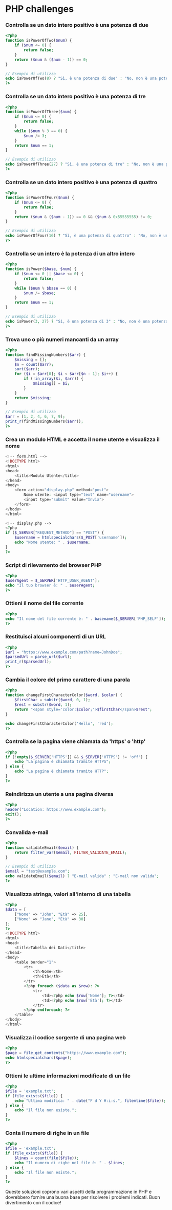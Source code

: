 
# PHP challenges


### Controlla se un dato intero positivo è una potenza di due

```php
<?php
function isPowerOfTwo($num) {
    if ($num <= 0) {
        return false;
    }
    return ($num & ($num - 1)) == 0;
}

// Esempio di utilizzo
echo isPowerOfTwo(8) ? "Sì, è una potenza di due" : "No, non è una potenza di due";
?>
```

### Controlla se un dato intero positivo è una potenza di tre

```php
<?php
function isPowerOfThree($num) {
    if ($num <= 0) {
        return false;
    }
    while ($num % 3 == 0) {
        $num /= 3;
    }
    return $num == 1;
}

// Esempio di utilizzo
echo isPowerOfThree(27) ? "Sì, è una potenza di tre" : "No, non è una potenza di tre";
?>
```

### Controlla se un dato intero positivo è una potenza di quattro

```php
<?php
function isPowerOfFour($num) {
    if ($num <= 0) {
        return false;
    }
    return ($num & ($num - 1)) == 0 && ($num & 0x55555555) != 0;
}

// Esempio di utilizzo
echo isPowerOfFour(16) ? "Sì, è una potenza di quattro" : "No, non è una potenza di quattro";
?>
```

### Controlla se un intero è la potenza di un altro intero

```php
<?php
function isPower($base, $num) {
    if ($num <= 0 || $base <= 0) {
        return false;
    }
    while ($num % $base == 0) {
        $num /= $base;
    }
    return $num == 1;
}

// Esempio di utilizzo
echo isPower(3, 27) ? "Sì, è una potenza di 3" : "No, non è una potenza di 3";
?>
```

### Trova uno o più numeri mancanti da un array

```php
<?php
function findMissingNumbers($arr) {
    $missing = [];
    $n = count($arr);
    sort($arr);
    for ($i = $arr[0]; $i < $arr[$n - 1]; $i++) {
        if (!in_array($i, $arr)) {
            $missing[] = $i;
        }
    }
    return $missing;
}

// Esempio di utilizzo
$arr = [1, 2, 4, 6, 7, 9];
print_r(findMissingNumbers($arr));
?>
```

### Crea un modulo HTML e accetta il nome utente e visualizza il nome

```php
<!-- form.html -->
<!DOCTYPE html>
<html>
<head>
    <title>Modulo Utente</title>
</head>
<body>
    <form action="display.php" method="post">
        Nome utente: <input type="text" name="username">
        <input type="submit" value="Invia">
    </form>
</body>
</html>
```

```php
<!-- display.php -->
<?php
if ($_SERVER["REQUEST_METHOD"] == "POST") {
    $username = htmlspecialchars($_POST['username']);
    echo "Nome utente: " . $username;
}
?>
```

### Script di rilevamento del browser PHP

```php
<?php
$userAgent = $_SERVER['HTTP_USER_AGENT'];
echo "Il tuo browser è: " . $userAgent;
?>
```

### Ottieni il nome del file corrente

```php
<?php
echo "Il nome del file corrente è: " . basename($_SERVER['PHP_SELF']);
?>
```

### Restituisci alcuni componenti di un URL

```php
<?php
$url = "https://www.example.com/path?name=JohnDoe";
$parsedUrl = parse_url($url);
print_r($parsedUrl);
?>
```

### Cambia il colore del primo carattere di una parola

```php
<?php
function changeFirstCharacterColor($word, $color) {
    $firstChar = substr($word, 0, 1);
    $rest = substr($word, 1);
    return "<span style='color:$color;'>$firstChar</span>$rest";
}

echo changeFirstCharacterColor('Hello', 'red');
?>
```

### Controlla se la pagina viene chiamata da 'https' o 'http'

```php
<?php
if (!empty($_SERVER['HTTPS']) && $_SERVER['HTTPS'] != 'off') {
    echo "La pagina è chiamata tramite HTTPS";
} else {
    echo "La pagina è chiamata tramite HTTP";
}
?>
```

### Reindirizza un utente a una pagina diversa

```php
<?php
header("Location: https://www.example.com");
exit();
?>
```

### Convalida e-mail

```php
<?php
function validateEmail($email) {
    return filter_var($email, FILTER_VALIDATE_EMAIL);
}

// Esempio di utilizzo
$email = "test@example.com";
echo validateEmail($email) ? "E-mail valida" : "E-mail non valida";
?>
```

### Visualizza stringa, valori all'interno di una tabella

```php
<?php
$data = [
    ["Nome" => "John", "Età" => 25],
    ["Nome" => "Jane", "Età" => 30]
];
?>
<!DOCTYPE html>
<html>
<head>
    <title>Tabella dei Dati</title>
</head>
<body>
    <table border="1">
        <tr>
            <th>Nome</th>
            <th>Età</th>
        </tr>
        <?php foreach ($data as $row): ?>
            <tr>
                <td><?php echo $row['Nome']; ?></td>
                <td><?php echo $row['Età']; ?></td>
            </tr>
        <?php endforeach; ?>
    </table>
</body>
</html>
```

### Visualizza il codice sorgente di una pagina web

```php
<?php
$page = file_get_contents("https://www.example.com");
echo htmlspecialchars($page);
?>
```

### Ottieni le ultime informazioni modificate di un file

```php
<?php
$file = 'example.txt';
if (file_exists($file)) {
    echo "Ultima modifica: " . date("F d Y H:i:s.", filemtime($file));
} else {
    echo "Il file non esiste.";
}
?>
```

### Conta il numero di righe in un file

```php
<?php
$file = 'example.txt';
if (file_exists($file)) {
    $lines = count(file($file));
    echo "Il numero di righe nel file è: " . $lines;
} else {
    echo "Il file non esiste.";
}
?>
```

Queste soluzioni coprono vari aspetti della programmazione in PHP e dovrebbero fornire una buona base per risolvere i problemi indicati. Buon divertimento con il codice!
